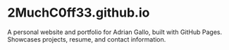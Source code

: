 # 2MuchC0ff33.github.io
A personal website and portfolio for Adrian Gallo, built with GitHub Pages. Showcases projects, resume, and contact information.
